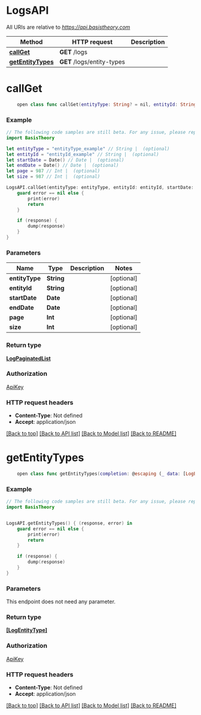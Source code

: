 # LogsAPI

All URIs are relative to *https://api.basistheory.com*

Method | HTTP request | Description
------------- | ------------- | -------------
[**callGet**](LogsAPI.md#callget) | **GET** /logs | 
[**getEntityTypes**](LogsAPI.md#getentitytypes) | **GET** /logs/entity-types | 


# **callGet**
```swift
    open class func callGet(entityType: String? = nil, entityId: String? = nil, startDate: Date? = nil, endDate: Date? = nil, page: Int? = nil, size: Int? = nil, completion: @escaping (_ data: LogPaginatedList?, _ error: Error?) -> Void)
```



### Example
```swift
// The following code samples are still beta. For any issue, please report via http://github.com/OpenAPITools/openapi-generator/issues/new
import BasisTheory

let entityType = "entityType_example" // String |  (optional)
let entityId = "entityId_example" // String |  (optional)
let startDate = Date() // Date |  (optional)
let endDate = Date() // Date |  (optional)
let page = 987 // Int |  (optional)
let size = 987 // Int |  (optional)

LogsAPI.callGet(entityType: entityType, entityId: entityId, startDate: startDate, endDate: endDate, page: page, size: size) { (response, error) in
    guard error == nil else {
        print(error)
        return
    }

    if (response) {
        dump(response)
    }
}
```

### Parameters

Name | Type | Description  | Notes
------------- | ------------- | ------------- | -------------
 **entityType** | **String** |  | [optional] 
 **entityId** | **String** |  | [optional] 
 **startDate** | **Date** |  | [optional] 
 **endDate** | **Date** |  | [optional] 
 **page** | **Int** |  | [optional] 
 **size** | **Int** |  | [optional] 

### Return type

[**LogPaginatedList**](LogPaginatedList.md)

### Authorization

[ApiKey](../README.md#ApiKey)

### HTTP request headers

 - **Content-Type**: Not defined
 - **Accept**: application/json

[[Back to top]](#) [[Back to API list]](../README.md#documentation-for-api-endpoints) [[Back to Model list]](../README.md#documentation-for-models) [[Back to README]](../README.md)

# **getEntityTypes**
```swift
    open class func getEntityTypes(completion: @escaping (_ data: [LogEntityType]?, _ error: Error?) -> Void)
```



### Example
```swift
// The following code samples are still beta. For any issue, please report via http://github.com/OpenAPITools/openapi-generator/issues/new
import BasisTheory


LogsAPI.getEntityTypes() { (response, error) in
    guard error == nil else {
        print(error)
        return
    }

    if (response) {
        dump(response)
    }
}
```

### Parameters
This endpoint does not need any parameter.

### Return type

[**[LogEntityType]**](LogEntityType.md)

### Authorization

[ApiKey](../README.md#ApiKey)

### HTTP request headers

 - **Content-Type**: Not defined
 - **Accept**: application/json

[[Back to top]](#) [[Back to API list]](../README.md#documentation-for-api-endpoints) [[Back to Model list]](../README.md#documentation-for-models) [[Back to README]](../README.md)

